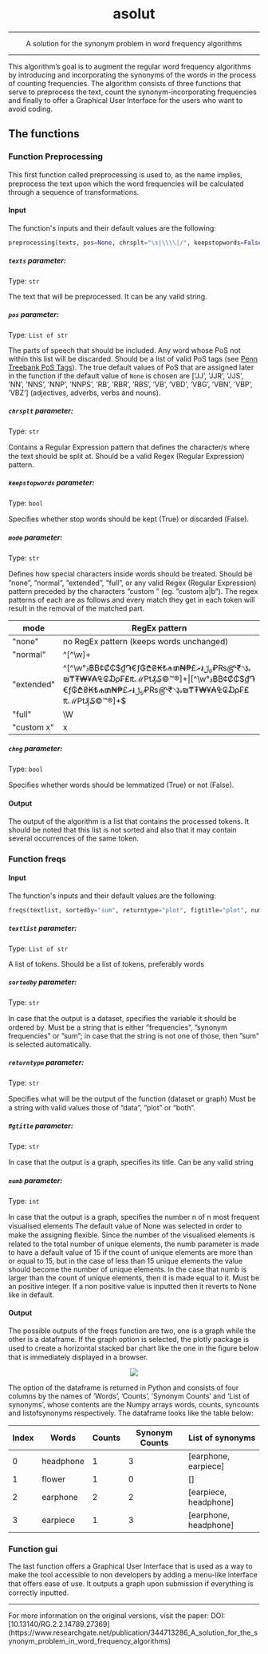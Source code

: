<h1 align="center">asolut</h1>

<hr />
  
<p align="center">A solution for the synonym problem in word frequency algorithms </p>

<hr />

This algorithm’s goal is to augment the regular word frequency algorithms by introducing and incorporating the synonyms of the words in the process of counting frequencies. The algorithm consists of three functions that serve to preprocess the text, count the synonym-incorporating frequencies and finally to offer a Graphical User Interface for the users who want to avoid coding.

## The functions
### Function Preprocessing
This ﬁrst function called preprocessing is used to, as the name implies, preprocess the text upon which the word frequencies will be calculated through a sequence of transformations.
#### Input
The function's inputs and their default values are the following:
```python
preprocessing(texts, pos=None, chrsplt="\s|\\\\|/", keepstopwords=False, mode="normal", chng=True)
```
##### ```texts``` parameter:
Type: ```str```

The text that will be preprocessed.
It can be any valid string.

##### ```pos``` parameter:
Type: ```List of str```

The parts of speech that should be included. Any word whose PoS not within this list will be discarded.
Should be a list of valid PoS tags (see [Penn Treebank PoS Tags](https://www.ling.upenn.edu/courses/Fall_2003/ling001/penn_treebank_pos.html)).
The true default values of PoS that are assigned later in the function if the default value of ```None``` is chosen are [’JJ’, ’JJR’, ’JJS’, ’NN’, ’NNS’, ’NNP’, ’NNPS’, ’RB’, ’RBR’, ’RBS’, ’VB’, ’VBD’, ’VBG’, ’VBN’, ’VBP’, ’VBZ’] (adjectives, adverbs, verbs and nouns).

##### ```chrsplt``` parameter:
Type: ```str```

Contains a Regular Expression pattern that deﬁnes the character/s where the text should be split at.
Should be a valid Regex (Regular Expression) pattern.

##### ```keepstopwords``` parameter:
Type: ```bool```

Speciﬁes whether stop words should be kept (True) or discarded (False).

##### ```mode``` parameter:
Type: ```str```

Deﬁnes how special characters inside words should be treated.
Should be ”none”, ”normal”, ”extended”, ”full”, or any valid Regex (Regular Expression) pattern preceded by the characters ”custom ” (eg. ”custom a|b”).
The regex patterns of each are as follows and every match they get in each token will result in the removal of the matched part.

mode|RegEx pattern
-------|------------
"none"|no RegEx pattern (keeps words unchanged)
"normal"|^[^\w]+|[^\w]+$
"extended"|^[^\w°؋฿₿¢₡₵$₫֏€ƒ₲₾₴₭₺₼₥₦₱£﷼៛ރ₽₨௹₹৲૱₪₸₮₩¥₳₠₢₯₣₤₶ℳ₧₰₷©™®]+\|[^\w°؋฿₿¢₡₵$₫֏€ƒ₲₾₴₭₺₼₥₦₱£﷼៛ރ₽₨௹₹৲૱₪₸₮₩¥₳₠₢₯₣₤₶ℳ₧₰₷©™®]+$
"full"|\W
"custom x"|x

##### ```chng``` parameter:
Type: ```bool```

Speciﬁes whether words should be lemmatized (True) or not (False).

#### Output
The output of the algorithm is a list that contains the processed tokens. It should be noted that this list is not sorted and also that it may contain several occurrences of the same token.

### Function freqs
#### Input
The function's inputs and their default values are the following:
```python
freqs(textlist, sortedby="sum", returntype="plot", figtitle="plot", numb=None)
```
##### ```textlist``` parameter:
Type: ```List of str```

A list of tokens.
Should be a list of tokens, preferably words

##### ```sortedby``` parameter:
Type: ```str```

In case that the output is a dataset, speciﬁes the variable it should be ordered by.
Must be a string that is either ”frequencies”, ”synonym frequencies” or ”sum”; in case that the string is not one of those, then ”sum” is selected automatically.


##### ```returntype``` parameter:
Type: ```str```

Speciﬁes what will be the output of the function (dataset or graph)
Must be a string with valid values those of ”data”, ”plot” or ”both”.

##### ```ﬁgtitle``` parameter:
Type: ```str```

In case that the output is a graph, speciﬁes its title.
Can be any valid string

##### ```numb``` parameter:
Type: ```int```

In case that the output is a graph, speciﬁes the number n of n most frequent visualised elements
The default value of None was selected in order to make the assigning ﬂexible. Since the number of the visualised elements is related to the total number of unique elements, the numb parameter is made to have a default value of 15 if the count of unique elements are more than or equal to 15, but in the case of less than 15 unique elements the value should become the number of unique elements. In the case that numb is larger than the count of unique elements, then it is made equal to it.
Must be an positive integer. If a non positive value is inputted then it reverts to None like in default.

#### Output
The possible outputs of the freqs function are two, one is a graph while the other is a dataframe. If the graph option is selected, the plotly package is used to create a horizontal stacked bar chart like the one in the ﬁgure below that is immediately displayed in a browser.

<p align="center">
  <img src="https://user-images.githubusercontent.com/46795338/94809872-e8a90e00-03fb-11eb-8756-61a1059009f7.png">
</p>

The option of the dataframe is returned in Python and consists of four columns by the names of ’Words’, ’Counts’, ’Synonym Counts’ and ’List of synonyms’, whose contents are the Numpy arrays words, counts, syncounts and listofsynonyms respectively. The dataframe looks like the table below:

Index|Words|Counts|Synonym Counts|List of synonyms
---|-|------|---------------|-----------------
0|headphone|1|3|[earphone, earpiece]
1|flower|1 |0|[]
2|earphone|2|2|[earpiece, headphone]
3|earpiece|1|3|[earphone, headphone]

### Function gui
The last function offers a Graphical User Interface that is used as a way to make the tool accessible to non developers by adding a menu-like interface that oﬀers ease of use. It outputs a graph upon submission if everything is correctly inputted.


<hr />
For more information on the original versions, visit the paper: DOI: [10.13140/RG.2.2.14789.27369](https://www.researchgate.net/publication/344713286_A_solution_for_the_synonym_problem_in_word_frequency_algorithms)
